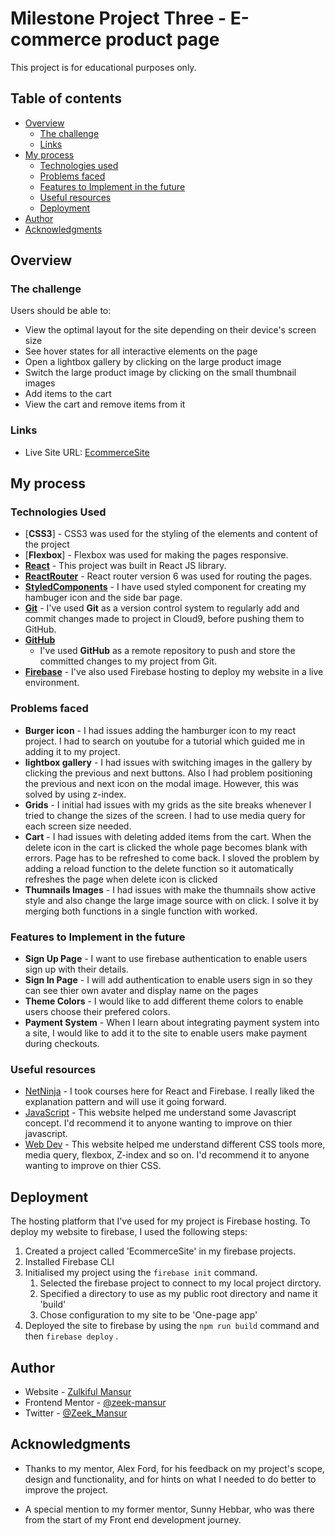 # Milestone Project Three - E-commerce product page

This project is for educational purposes only.

## Table of contents

- [Overview](#overview)
  - [The challenge](#the-challenge)
  - [Links](#links)
- [My process](#my-process)
  - [Technologies used](#technologies-used)
  - [Problems faced](#problems-faced)
  - [Features to Implement in the future](#features-to-implement-in-the-future)
  - [Useful resources](#useful-resources)
  - [Deployment](#deployment)
- [Author](#author)
- [Acknowledgments](#acknowledgments)

## Overview

### The challenge

Users should be able to:

- View the optimal layout for the site depending on their device's screen size
- See hover states for all interactive elements on the page
- Open a lightbox gallery by clicking on the large product image
- Switch the large product image by clicking on the small thumbnail images
- Add items to the cart
- View the cart and remove items from it


### Links

- Live Site URL: [EcommerceSite](https://ecommercesite-80fcc.web.app/sneakers)

## My process

### Technologies Used

- [**CSS3**] - CSS3 was used for the styling of the elements and content of the project
- [**Flexbox**] - Flexbox was used for making the pages responsive.
- [**React**](https://reactjs.org/) - This project was built in React JS library.
- [**ReactRouter**](https://reactrouter.com/) - React router version 6 was used for routing the pages.
- [**StyledComponents**](https://styled-components.com/) - I have used styled component for creating my hambuger icon and the side bar page.
- [**Git**](https://git-scm.com/) - I've used **Git** as a version control system to regularly add and commit changes made to project in Cloud9, before pushing them to GitHub.
- [**GitHub**](https://github.com/)
    - I've used **GitHub** as a remote repository to push and store the committed changes to my project from Git.
- [**Firebase**](http://firebase.google.com/) - I've also used Firebase hosting to deploy my website in a live environment.

### Problems faced

- **Burger icon** - I had issues adding the hamburger icon to my react project. I had to search on youtube for a tutorial which guided me in adding it to my project.
- **lightbox gallery** - I had issues with switching images in the gallery by clicking the previous and next buttons. Also I had problem positioning the previous and next icon on the modal image. However, this was solved by using z-index.
- **Grids** - I initial had issues with my grids as the site breaks whenever I tried to change the sizes of the screen. I had to use media query for each screen size needed.
- **Cart** - I had issues with deleting added items from the cart. When the delete icon in the cart is clicked the whole page becomes blank with errors. Page has to be refreshed to come back. I sloved the problem by adding a reload function to the delete function so it automatically refreshes the page when delete icon is clicked 
- **Thumnails Images** - I had issues with make the thumnails show active style and also change the large image source with on click. I solve it by merging both functions in a single function with worked.


### Features to Implement in the future

- **Sign Up Page** - I want to use firebase authentication to enable users sign up with their details.
- **Sign In Page** - I will add authentication to enable users sign in so they can see thier own avater and display name on the pages
- **Theme Colors** - I would like to add different theme colors to enable users choose their prefered colors.
- **Payment System** - When I learn about integrating payment system into a site, I would like to add it to the site to enable users make payment during checkouts. 

### Useful resources

- [NetNinja](https://netninja.dev/courses) - I took courses here for React and Firebase. I really liked the explanation pattern and will use it going forward.
- [JavaScript](https://javascript.info/) - This website helped me understand some Javascript concept. I'd recommend it to anyone wanting to improve on thier javascript.
- [Web Dev](https://web.dev/learn/) - This website helped me understand different CSS tools more, media query, flexbox, Z-index and so on. I'd recommend it to anyone wanting to improve on thier CSS.

## Deployment

The hosting platform that I've used for my project is Firebase hosting. To deploy my website to firebase, I used the following steps:

1. Created a project called 'EcommerceSite' in my firebase projects.
2. Installed Firebase CLI 
3. Initialised my project using the `firebase init` command.
    1. Selected the firebase project to connect to my local project dirctory.
    2. Specified a directory to use as my public root directory and name it 'build'
    3. Chose configuration to my site to be 'One-page app'
4. Deployed the site to firebase by using the `npm run build` command and then `firebase deploy` .


## Author

- Website - [Zulkiful Mansur](https://www.your-site.com)
- Frontend Mentor - [@zeek-mansur](https://www.frontendmentor.io/profile/zeek-mansur)
- Twitter - [@Zeek_Mansur](https://twitter.com/Zeek_Mansur)


## Acknowledgments

- Thanks to my mentor, Alex Ford, for his feedback on my project's scope, design and functionality, and for hints on what I needed to do better to improve the project.

- A special mention to my former mentor, Sunny Hebbar, who was there from the start of my Front end development journey.

